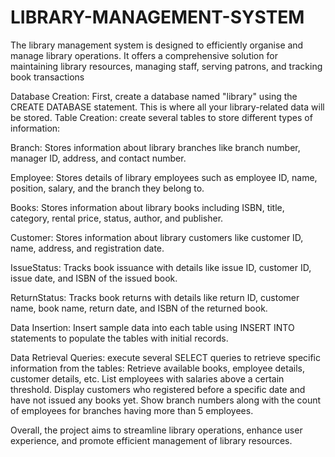 # LIBRARY-MANAGEMENT-SYSTEM
The library management system is designed to efficiently organise and manage library operations. It offers a comprehensive solution for maintaining library resources, managing staff, 
serving patrons, and tracking book transactions

Database Creation:
First,  create a database named "library" using the CREATE DATABASE statement. This is where all your library-related data will be stored.
Table Creation:
create several tables to store different types of information:

Branch:
Stores information about library branches like branch number, manager ID, address, and contact number.

Employee: 
Stores details of library employees such as employee ID, name, position, salary, and the branch they belong to.

Books:
Stores information about library books including ISBN, title, category, rental price, status, author, and publisher.

Customer: 
Stores information about library customers like customer ID, name, address, and registration date.

IssueStatus:
Tracks book issuance with details like issue ID, customer ID, issue date, and ISBN of the issued book.

ReturnStatus: 
Tracks book returns with details like return ID, customer name, book name, return date, and ISBN of the returned book.


Data Insertion:
Insert sample data into each table using INSERT INTO statements to populate the tables with initial records.

Data Retrieval Queries:
execute several SELECT queries to retrieve specific information from the tables:
Retrieve available books, employee details, customer details, etc.
List employees with salaries above a certain threshold.
Display customers who registered before a specific date and have not issued any books yet.
Show branch numbers along with the count of employees for branches having more than 5 employees.

Overall, the project aims to streamline library operations, enhance user experience, and promote efficient management of library resources.


